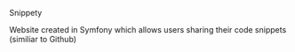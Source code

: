 Snippety

Website created in Symfony which allows users sharing their code snippets (similiar to Github)
